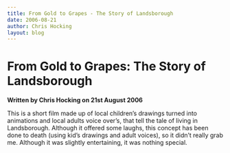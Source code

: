 ```yaml
---
title: From Gold to Grapes - The Story of Landsborough
date: 2006-08-21
author: Chris Hocking
layout: blog
---
```

# From Gold to Grapes: The Story of Landsborough

**Written by Chris Hocking on 21st August 2006**

This is a short film made up of local children’s drawings turned into animations and local adults voice over’s, that tell the tale of living in Landsborough. Although it offered some laughs, this concept has been done to death (using kid’s drawings and adult voices), so it didn’t really grab me. Although it was slightly entertaining, it was nothing special.